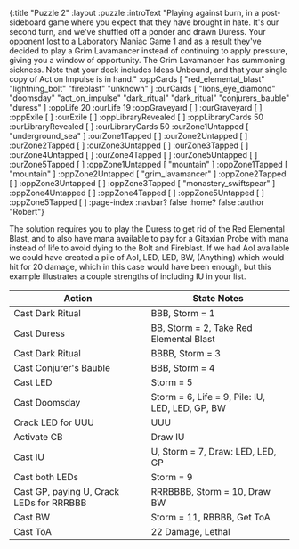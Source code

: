 {:title "Puzzle 2"
 :layout :puzzle
 :introText "Playing against burn, in a post-sideboard game where you expect that they have brought in hate. It's our second turn, and we've shuffled off a ponder and drawn Duress. Your opponent lost to a Laboratory Maniac Game 1 and as a result they've decided to play a Grim Lavamancer instead of continuing to apply pressure, giving you a window of opportunity. The Grim Lavamancer has summoning sickness. Note that your deck includes Ideas Unbound, and that your single copy of Act on Impulse is in hand."
 :oppCards [ "red_elemental_blast" "lightning_bolt" "fireblast" "unknown" ]
 :ourCards [ "lions_eye_diamond" "doomsday" "act_on_impulse" "dark_ritual" "dark_ritual" "conjurers_bauble" "duress" ]
 :oppLife 20
 :ourLife 19
 :oppGraveyard [ ]
 :ourGraveyard [ ]
 :oppExile [ ]
 :ourExile [ ]
 :oppLibraryRevealed [ ]
 :oppLibraryCards 50
 :ourLibraryRevealed [ ]
 :ourLibraryCards 50
 :ourZone1Untapped [ "underground_sea" ]
 :ourZone1Tapped [ ]
 :ourZone2Untapped [ ]
 :ourZone2Tapped [ ]
 :ourZone3Untapped [ ]
 :ourZone3Tapped [ ]
 :ourZone4Untapped [ ]
 :ourZone4Tapped [ ]
 :ourZone5Untapped [ ]
 :ourZone5Tapped [ ]
 :oppZone1Untapped [ "mountain" ]
 :oppZone1Tapped [ "mountain" ]
 :oppZone2Untapped [ "grim_lavamancer" ]
 :oppZone2Tapped [ ]
 :oppZone3Untapped [ ]
 :oppZone3Tapped [ "monastery_swiftspear" ]
 :oppZone4Untapped [ ]
 :oppZone4Tapped [ ]
 :oppZone5Untapped [ ]
 :oppZone5Tapped [ ]
 :page-index 
 :navbar? false
 :home? false
 :author "Robert"}

The solution requires you to play the Duress to get rid of the Red Elemental Blast, and to also have mana available to pay for a Gitaxian Probe with mana instead of life to avoid dying to the Bolt and Fireblast.  If we had AoI available we could have created a pile of AoI, LED, LED, BW, (Anything) which would hit for 20 damage, which in this case would have been enough, but this example illustrates a couple strengths of including IU in your list.


| Action | State Notes |
| ------------------- | -------------------------------- |
| Cast Dark Ritual | BBB, Storm = 1 |
| Cast Duress | BB, Storm = 2, Take Red Elemental Blast |
| Cast Dark Ritual | BBBB, Storm = 3 |
| Cast Conjurer's Bauble | BBB, Storm = 4 |
| Cast LED | Storm = 5 |
| Cast Doomsday | Storm = 6, Life = 9, Pile: IU, LED, LED, GP, BW |
| Crack LED for UUU | UUU |
| Activate CB | Draw IU |
| Cast IU | U, Storm = 7, Draw: LED, LED, GP |
| Cast both LEDs | Storm = 9 |
| Cast GP, paying U, Crack LEDs for RRRBBB | RRRBBBB, Storm = 10, Draw BW |
| Cast BW | Storm = 11, RBBBB, Get ToA |
| Cast ToA | 22 Damage, Lethal |

